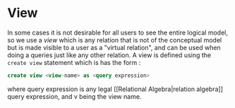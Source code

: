  # View
 In some cases it is not desirable for all users to see the entire logical model, so we use a *view*  which is any relation that is not of the conceptual model but is made visible to a user as a "virtual relation", and can be used when doing a queries just like any other relation. A view is defined using the `create view` statement which is has the form :
 ```sql
 create view <view-name> as <query expression>
``` 
where query expression is any legal [[Relational Algebra|relation algebra]] query expression, and v being the view name.